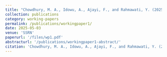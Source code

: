 ```yaml
---
title: "Chowdhury, M. A., Idowu, A., Ajayi, F., and Rahmawati, Y. (2025). Economic Complexity and Its Role in Shaping Renewable Energy Consumption Patterns in Selected South Asian Countries. <i>WorkingPaper</i>."
collection: publications
category: working-papers
permalink: /publications/workingpaper1/
date: 2025-05-03
venue: 'SSRN'
paperurl: '/files/wp1.pdf'
abstracturl: '/publications/workingpaper1-abstract/'
citation: 'Chowdhury, M. A., Idowu, A., Ajayi, F., and Rahmawati, Y. (2025). Economic Complexity and Its Role in Shaping Renewable Energy Consumption Patterns in Selected South Asian Countries. <i>WorkingPaper</i>.'
---
```




